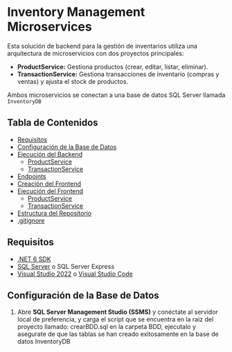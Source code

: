 # Inventory Management Microservices

Esta solución de backend para la gestión de inventarios utiliza una arquitectura de microservicios con dos proyectos principales:

- **ProductService:** Gestiona productos (crear, editar, listar, eliminar).
- **TransactionService:** Gestiona transacciones de inventario (compras y ventas) y ajusta el stock de productos.

Ambos microservicios se conectan a una base de datos SQL Server llamada `InventoryDB`

## Tabla de Contenidos

- [Requisitos](#requisitos)
- [Configuración de la Base de Datos](#configuración-de-la-base-de-datos)
- [Ejecución del Backend](#ejecución-del-backend)
  - [ProductService](#productservice)
  - [TransactionService](#transactionservice)
- [Endpoints](#endpoints)
- [Creación del Frontend](#frontend)
- [Ejecución del Frontend](#ejecución-del-frontend)
  - [ProductService](#productservice)
  - [TransactionService](#transactionservice)
- [Estructura del Repositorio](#estructura-del-repositorio)
- [.gitignore](#gitignore)

## Requisitos

- [.NET 6 SDK](https://dotnet.microsoft.com/download/dotnet/6.0)
- [SQL Server](https://www.microsoft.com/es-es/sql-server/sql-server-downloads) o SQL Server Express
- [Visual Studio 2022](https://visualstudio.microsoft.com/es/) o [Visual Studio Code](https://code.visualstudio.com/)

## Configuración de la Base de Datos

1. Abre **SQL Server Management Studio (SSMS)** y conéctate al servidor local de preferencia, y carga el script que se encuentra en la raiz del proyecto llamado:
crearBDD.sql en la carpeta BDD, ejecutalo y asegurate de que las tablas se han creado exitosamente en la base de datos InventoryDB